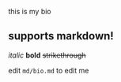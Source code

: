 this is my bio

## supports markdown!

*italic* **bold** ~~strikethrough~~

edit `md/bio.md` to edit me